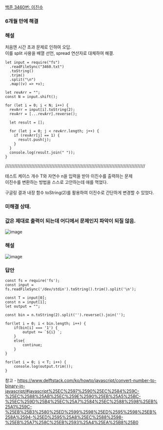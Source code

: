 [백준 3460번: 이진수](https://www.acmicpc.net/problem/3460)

### 6개월 만에 해결
### 해설
처음엔 시간 초과 문제로 인하여 오답.  
이를 split 사용을 배열 선언, spread 연산자로 대체하여 해결.  

```
let input = require("fs")
  .readFileSync("3460.txt")
  .toString()
  .trim()
  .split("\n")
  .map((v) => +v);

let revArr = "";
const N = input.shift();

for (let i = 0; i < N; i++) {
  revArr = input[i].toString(2);
  revArr = [...revArr].reverse();

  let result = [];

  for (let j = 0; j < revArr.length; j++) {
    if (revArr[j] == 1) {
      result.push(j);
    }
  }
  console.log(result.join(" "));
}
```

///////////////////////////////////////////////////////////////////////////////////////////  
  
테스트 케이스 개수 T와 자연수 n을 입력을 받아 이진수를 출력하는 문제  
이진수를 변환하는 방법을 스스로 고안하는데 애를 먹었다.

구글링 결과 내장 함수 toString(2)를 활용하여 이진수로 간단하게 변경할 수 있었다.  

### 미해결 상태.
### 값은 제대로 출력이 되는데 어디에서 문제인지 파악이 되질 않음.
![image](https://user-images.githubusercontent.com/49461207/178971036-21bf18ae-aa86-4db9-bcc4-e66660f62056.png)


### 해설
![image](https://user-images.githubusercontent.com/49461207/178949563-71187f91-ce53-407a-9718-5cbef8a71712.png)

### 답안
```
const fs = require('fs');
const input = fs.readFileSync('/dev/stdin').toString().trim().split('\n');

const T = input[0];
const n = input[1];
let output = "";

const bin = n.toString(2).split('').reverse().join('');

for(let i = 0; i < bin.length; i++) {
    if(bin[i] === '1') {
        output += `${i} `;
    }
    else{
        continue;
    }
}

for(let i = 0; i < T; i++) {
    console.log(output.trim());
}
```

참고 - https://www.delftstack.com/ko/howto/javascript/convert-number-to-binary-in-javascript/#javascript%25EC%2597%2590%25EC%2584%259C-%25EC%2588%25AB%25EC%259E%2590%25EB%25A5%25BC-%25EC%259D%25B4%25EC%25A7%2584%25EC%2588%2598%25EB%25A1%259C-%25EB%25B3%2580%25ED%2599%2598%25ED%2595%2598%25EB%258A%2594-%25ED%2595%25A8%25EC%2588%2598-%25EB%25A7%258C%25EB%2593%25A4%25EA%25B8%25B0
